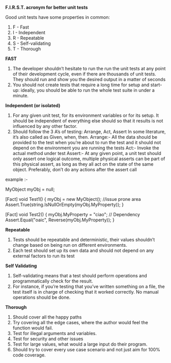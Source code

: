 **F.I.R.S.T. acronym for better unit tests**

Good unit tests have some properties in common: 
1. F - Fast
2. I - Independent
3. R - Repeatable
4. S - Self-validating
5. T - Thorough

**FAST**

  1. The developer shouldn’t hesitate to run the run the unit tests at any point of their development cycle, even if there are thousands of unit tests. They should run and show you the desired output in a matter of seconds
  2. You should not create tests that require a long time for setup and start-up: ideally, you should be able to run the whole test suite in under a minute.

**Independent (or isolated)**

  1. For any given unit test, for its environment variables or for its setup. It should be independent of everything else should so that it results is not influenced by any other factor.
  2. Should follow the 3 A’s of testing: Arrange, Act, Assert
      In some literature, it’s also called as Given, when, then.
      Arrange:- All the data should be provided to the test when you’re about to run the test and it should not depend on the environment you are running the tests
      Act:- Invoke the actual method under test
      Assert:- At any given point, a unit test should only assert one logical outcome, multiple physical asserts can be part of this physical assert, as long as they all act on the state of the same object.
Preferably, don’t do any actions after the assert call

example :- 

MyObject myObj = null;

[Fact]
void Test1()
{
    myObj = new MyObject(); //issue prone area
    Assert.True(string.IsNullOrEmpty(myObj.MyProperty));
}

[Fact]
void Test2()
{
    myObj.MyProperty = "ciao"; // Dependency
    Assert.Equal("oaic", Reverse(myObj.MyProperty));
}

**Repeatable**

  1. Tests should be repeatable and deterministic, their values shouldn’t change based on being run on different environments.
  2. Each test should set up its own data and should not depend on any external factors to run its test

**Self Validating**

  1. Self-validating means that a test should perform operations and programmatically check for the result.
  2. For instance, if you’re testing that you’ve written something on a file, the test itself is in charge of checking that it worked correctly. No manual operations should be done.

**Thorough**

  1. Should cover all the happy paths
  2. Try covering all the edge cases, where the author would feel the function would fail.
  3. Test for illegal arguments and variables.
  4. Test for security and other issues
  5. Test for large values, what would a large input do their program.
  6. Should try to cover every use case scenario and not just aim for 100% code coverage.
